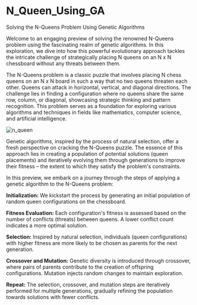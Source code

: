# N_Queen_Using_GA
Solving the N-Queens Problem Using Genetic Algorithms

Welcome to an engaging preview of solving the renowned N-Queens problem using the fascinating realm of genetic algorithms. In this exploration, we dive into how this powerful evolutionary approach tackles the intricate challenge of strategically placing N queens on an N x N chessboard without any threats between them.

The N-Queens problem is a classic puzzle that involves placing N chess queens on an N x N board in such a way that no two queens threaten each other. Queens can attack in horizontal, vertical, and diagonal directions. The challenge lies in finding a configuration where no queens share the same row, column, or diagonal, showcasing strategic thinking and pattern recognition. This problem serves as a foundation for exploring various algorithms and techniques in fields like mathematics, computer science, and artificial intelligence.



<img src="https://codeahoy.com/img/books/recursion/n-queen-problem.png" alt="n_queen" >
  


Genetic algorithms, inspired by the process of natural selection, offer a fresh perspective on cracking the N-Queens puzzle. The essence of this approach lies in creating a population of potential solutions (queen placements) and iteratively evolving them through generations to improve their fitness – the extent to which they satisfy the problem's constraints.

In this preview, we embark on a journey through the steps of applying a genetic algorithm to the N-Queens problem:

**Initialization:** We kickstart the process by generating an initial population of random queen configurations on the chessboard.

**Fitness Evaluation:** Each configuration's fitness is assessed based on the number of conflicts (threats) between queens. A lower conflict count indicates a more optimal solution.

**Selection:** Inspired by natural selection, individuals (queen configurations) with higher fitness are more likely to be chosen as parents for the next generation.

**Crossover and Mutation:** Genetic diversity is introduced through crossover, where pairs of parents contribute to the creation of offspring configurations. Mutation injects random changes to maintain exploration.

**Repeat:** The selection, crossover, and mutation steps are iteratively performed for multiple generations, gradually refining the population towards solutions with fewer conflicts.
